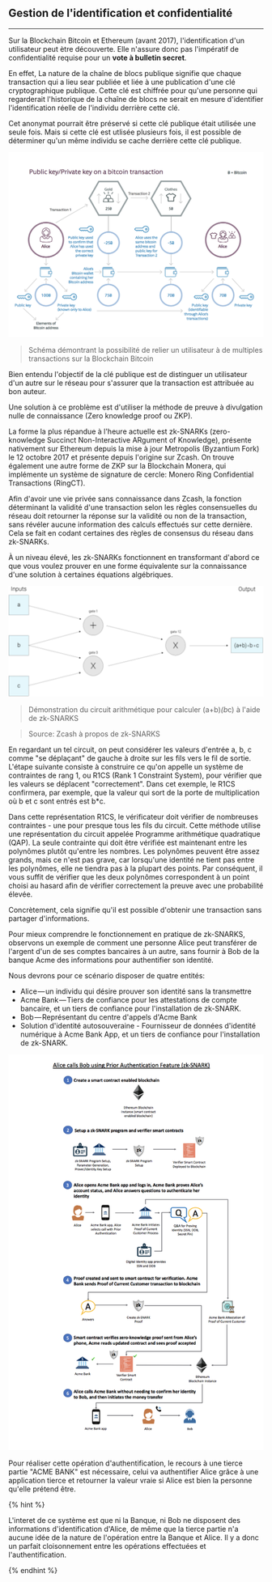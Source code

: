 ## Gestion de l'identification et confidentialité
---
Sur la Blockchain Bitcoin et Ethereum (avant 2017), l'identification d'un utilisateur peut ètre découverte. Elle n'assure donc pas l'impératif de confidentialité requise pour un **vote à bulletin secret**.

En effet, La nature de la chaîne de blocs publique signifie que chaque transaction qui a lieu sear publiée et liée à une publication d'une clé cryptographique publique. Cette clé est chiffrée pour qu'une personne qui regarderait l'historique de la chaîne de blocs ne serait en mesure d'identifier l'identification réelle de l'individu derrière cette clé. 

Cet anonymat pourrait être préservé si cette clé publique était utilisée une seule fois. Mais si cette clé est utlisée plusieurs fois, il est possible de déterminer qu'un même individu se cache derrière cette clé publique.

![Schéma démontrant la possibilité de relier un utilisateur à de multiples transactions sur la Blockchain Bitcoin](../../images/identification_bitcoin_pub_key.png)
> Schéma démontrant la possibilité de relier un utilisateur à de multiples transactions sur la Blockchain Bitcoin

Bien entendu l'objectif de la clé publique est de distinguer un utilisateur d'un autre sur le réseau pour s'assurer que la transaction est attribuée au bon auteur.

Une solution à ce problème est d'utiliser la méthode de preuve à divulgation nulle de connaissance (Zero knowledge proof ou ZKP).

La forme la plus répandue à l'heure actuelle est zk-SNARKs (zero-knowledge Succinct Non-Interactive ARgument of Knowledge), présente nativement sur Ethereum depuis la mise à jour Metropolis (Byzantium Fork) le 12 octobre 2017 et présente depuis l'origine sur Zcash. On trouve également une autre forme de ZKP sur la Blockchain Monera, qui implémente un système de signature de cercle: Monero Ring Confidential Transactions (RingCT).

Afin d'avoir une vie privée sans connaissance dans Zcash, la fonction déterminant la validité d'une transaction selon les règles consensuelles du réseau doit retourner la réponse sur la validité ou non de la transaction, sans révéler aucune information des calculs effectués sur cette dernière. Cela se fait en codant certaines des règles de consensus du réseau dans zk-SNARKs. 

À un niveau élevé, les zk-SNARKs fonctionnent en transformant d'abord ce que vous voulez prouver en une forme équivalente sur la connaissance d'une solution à certaines équations algébriques. 

![Démonstration du circuit arithmétique pour calculer (a+b)*(b*c) à l'aide de zk-SNARKS](../../images/arithmetic-circuit_zk-snarks.png)
> Démonstration du circuit arithmétique pour calculer (a+b)*(b*c) à l'aide de zk-SNARKS

> Source: Zcash à propos de zk-SNARKS

En regardant un tel circuit, on peut considérer les valeurs d'entrée a, b, c comme "se déplaçant" de gauche à droite sur les fils vers le fil de sortie. L'étape suivante consiste à construire ce qu'on appelle un système de contraintes de rang 1, ou R1CS (Rank 1 Constraint System), pour vérifier que les valeurs se déplacent "correctement". Dans cet exemple, le R1CS confirmera, par exemple, que la valeur qui sort de la porte de multiplication où b et c sont entrés est b*c.

Dans cette représentation R1CS, le vérificateur doit vérifier de nombreuses contraintes - une pour presque tous les fils du circuit.  Cette méthode utilise une représentation du circuit appelée Programme arithmétique quadratique (QAP). La seule contrainte qui doit être vérifiée est maintenant entre les polynômes plutôt qu'entre les nombres. Les polynômes peuvent être assez grands, mais ce n'est pas grave, car lorsqu'une identité ne tient pas entre les polynômes, elle ne tiendra pas à la plupart des points. Par conséquent, il vous suffit de vérifier que les deux polynômes correspondent à un point choisi au hasard afin de vérifier correctement la preuve avec une probabilité élevée.

Concrètement, cela signifie qu'il est possible d'obtenir une transaction sans partager d'informations.

Pour mieux comprendre le fonctionnement en pratique de zk-SNARKS, observons un exemple de comment une personne Alice peut transférer de l'argent d'un de ses comptes bancaires à un autre, sans fournir à Bob de la banque Acme des informations pour authentifier son identité.

Nous devrons pour ce scénario disposer de quatre entités:
* Alice — un individu qui désire prouver son identité sans la transmettre
* Acme Bank — Tiers de confiance pour les attestations de compte bancaire, et un tiers de confiance pour l'installation de zk-SNARK.
* Bob — Représentant du centre d'appels d'Acme Bank
* Solution d'identité autosouveraine - Fournisseur de données d'identité numérique à Acme Bank App, et un tiers de confiance pour l'installation de zk-SNARK.

![Exemple d'utilisation de zk-SNARKS poour l'authentification auprès d'un centre d'appel bancaire](../../images/zk_snarks_ethereum.png)

Pour réaliser cette opération d'authentification, le recours à une tierce partie "ACME BANK" est nécessaire, celui va authentifier Alice grâce à une application tierce et retourner la valeur vraie si Alice est bien la personne qu'elle prétend être.

{% hint %}

L'interet de ce système est que ni la Banque, ni Bob ne disposent des informations d'identification d'Alice, de même que la tierce partie n'a aucune idée de la nature de l'opération entre la Banque et Alice. Il y a donc un parfait cloisonnement entre les opérations effectuées et l'authentification.
                                                  
{% endhint %}
